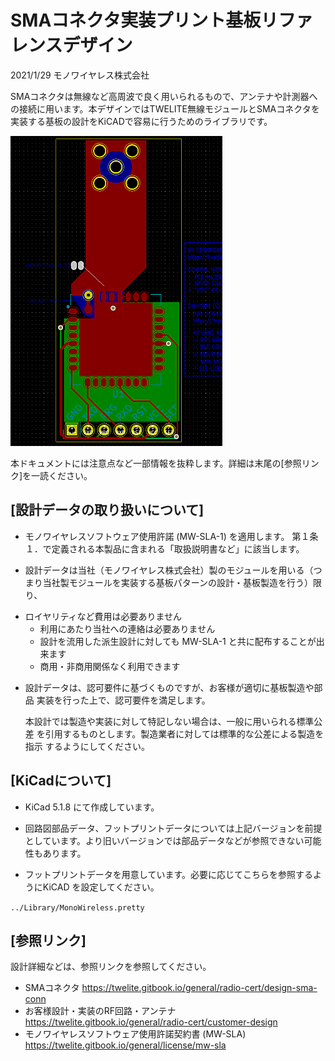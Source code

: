 # SMAコネクタ実装プリント基板リファレンスデザイン

2021/1/29 モノワイヤレス株式会社



SMAコネクタは無線など高周波で良く用いられるもので、アンテナや計測器への接続に用います。本デザインではTWELITE無線モジュールとSMAコネクタを実装する基板の設計をKiCADで容易に行うためのライブラリです。



![](img_kicad.png)



本ドキュメントには注意点など一部情報を抜粋します。詳細は末尾の[参照リンク]を一読ください。



## [設計データの取り扱いについて]

 - モノワイヤレスソフトウェア使用許諾 (MW-SLA-1) を適用します。
   第１条１．で定義される本製品に含まれる「取扱説明書など」に該当します。

 - 設計データは当社（モノワイヤレス株式会社）製のモジュールを用いる（つまり当社製モジュールを実装する基板パターンの設計・基板製造を行う）限り、
   
* ロイヤリティなど費用は必要ありません
   * 利用にあたり当社への連絡は必要ありません
   * 設計を流用した派生設計に対しても MW-SLA-1 と共に配布することが出来ます
   * 商用・非商用関係なく利用できます
   
 - 設計データは、認可要件に基づくものですが、お客様が適切に基板製造や部品
   実装を行った上で、認可要件を満足します。

   本設計では製造や実装に対して特記しない場合は、一般に用いられる標準公差
   を引用するものとします。製造業者に対しては標準的な公差による製造を指示
   するようにしてください。

## [KiCadについて]

 - KiCad 5.1.8 にて作成しています。

 - 回路図部品データ、フットプリントデータについては上記バージョンを前提としています。より旧いバージョンでは部品データなどが参照できない可能性もあります。
   
 - フットプリントデータを用意しています。必要に応じてこちらを参照するようにKiCAD を設定してください。
   

`../Library/MonoWireless.pretty`



## [参照リンク]

  設計詳細などは、参照リンクを参照してください。

 - SMAコネクタ
   https://twelite.gitbook.io/general/radio-cert/design-sma-conn
 - お客様設計・実装のRF回路・アンテナ
   https://twelite.gitbook.io/general/radio-cert/customer-design
 - モノワイヤレスソフトウェア使用許諾契約書 (MW-SLA)
   https://twelite.gitbook.io/general/license/mw-sla

   